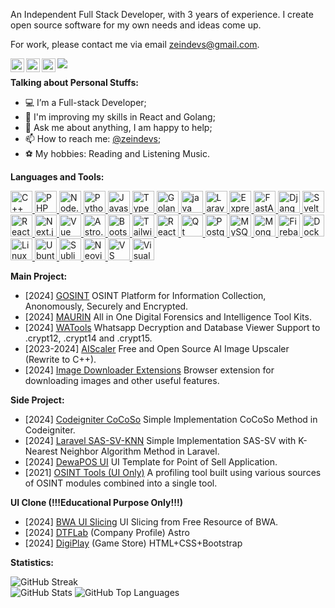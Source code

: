 An Independent Full Stack Developer, with 3 years of experience. I create open source software for my own needs and ideas come up.

For work, please contact me via email [zeindevs@gmail.com](mailto:zeindevs@gmail.com).

<a href="https://www.linkedin.com/in/zeindevs/" title="LinkdeIn" target="_blank">
  <img align="left" alt="LinkdeIn" width="22px" src="https://cdn.simpleicons.org/linkedin" />
<!--   <img align="left" alt="LinkdeIn" src="https://img.shields.io/badge/LinkedIn-@zeindevs?style=flat&color=blue&logo=linkedin" style="vertical-align:top; margin:4px" /> -->
</a>
<a href="https://x.com/zeindevs" title="Twitter" target="_blank">
  <img align="left" alt="Twitter" width="22px" src="https://cdn.simpleicons.org/x" />
<!--   <img align="left" alt="Twitter" src="https://img.shields.io/badge/Twitter-@zeindevs?style=flat&color=blue&logo=x" style="vertical-align:top; margin:4px" /> -->
</a>
<!-- <a href="https://github.com/zeindevs" title="GitHub" target="_blank">
  <img align="left" alt="GitHub" width="22px" src="https://cdn.simpleicons.org/github" />
  <img align="left" alt="GitHub" src="https://img.shields.io/badge/GitHub-@zeindevs?style=flat&color=blue&logo=github" style="vertical-align:top; margin:4px" />
</a> -->
<!-- <a href="https://youtube.com/zeindevs" title="YouTube" target="_blank">
  <img align="left" alt="YouTube" width="22px" src="https://cdn.simpleicons.org/youtube" />
  <img align="left" alt="Youtube" src="https://img.shields.io/badge/Yotube-@zeindevs?style=flat&color=blue&logo=youtube" style="vertical-align:top; margin:4px" />
</a> -->
<a href="https://www.instagram.com/zeindevs/" title="Instagram" target="_blank">
  <img align="left" alt="Instagram" width="22px" src="https://cdn.simpleicons.org/instagram" />
<!--   <img align="left" alt="Instagram" src="https://img.shields.io/badge/Instagram-@zeindevs?style=flat&color=blue&logo=instagram" style="vertical-align:top; margin:4px" /> -->
</a>
<!-- <a href="https://www.zeindevs.com/" title="Website" target="_blank">
  <img align="left" alt="Website" width="22px" src="https://cdn.jsdelivr.net/npm/simple-icons@3.11.0/icons/dailymotion.svg" />
  <img align="left" alt="Website" width="22px" src="./images/logo.png" />
</a> -->

<!-- ![](https://visitor-badge.glitch.me/badge?page_id=zeindevs) -->
<img src="https://komarev.com/ghpvc/?username=zeindevs&color=blue&style=liquid" />

<!-- <a href="https://www.zeindevs.com/" title="Website" target="_blank">
  <img align="right" alt="GIF" src="./images/other/coding.gif?raw=true" width="500" height="330" />
</a> -->

**Talking about Personal Stuffs:**

- 💻 I’m a Full-stack Developer;
- 🌱 I'm improving my skills in React and Golang;
- 💬 Ask me about anything, I am happy to help;
- 📫 How to reach me: [@zeindevs](https://www.linkedin.com/in/zeindevs/);
- ⚽ My hobbies: Reading and Listening Music.

**Languages and Tools:**

<p>
  <!-- <a href="https://www.cprogramming.com/" title="C" target="_blank">
    <code><img alt="C" width="35" height="35" src="./images/technologies/c.jpg"></code>
  </a> -->
  <a href="https://www.cprogramming.com/" title="C++" target="_blank">
    <img alt="C++" width="35" height="35" src="https://skillicons.dev/icons?i=cpp&theme=dark" />
  </a>
  <a href="https://www.php.net/" title="PHP" target="_blank">
    <img alt="PHP" width="35" height="35" src="https://skillicons.dev/icons?i=php&theme=dark" />
  </a>
  <a href="https://nodejs.org/" title="Node.js" target="_blank">
    <img alt="Node.js" width="35" height="35" src="https://skillicons.dev/icons?i=nodejs&theme=dark" />
  </a>
  <a href="https://www.python.org/" title="Python" target="_blank">
    <img alt="Python" width="35" height="35" src="https://skillicons.dev/icons?i=python&theme=dark" />
  </a>
  <a href="https://www.javascript.com/" title="Javascript" target="_blank">
    <img alt="Javascript" width="35" height="35" src="https://skillicons.dev/icons?i=javascript&theme=dark" />
  </a>
  <a href="https://www.typescriptlang.org/" title="Typescript" target="_blank">
    <img alt="Typescript" width="35" height="35" src="https://skillicons.dev/icons?i=typescript&theme=dark" />
  </a>
  <a href="https://go.dev/doc/articles/wiki/" title="Golang" target="_blank">
    <img alt="Golang" width="35" height="35" src="https://skillicons.dev/icons?i=golang&theme=dark" />
  </a>
  <a href="https://www.java.com/en/" title="Java" target="_blank">
    <img alt="java" width="35" height="35" src="https://skillicons.dev/icons?i=java&theme=dark" />
  </a>
  <!-- <a href="https://hibernate.org/" title="Hibernate" target="_blank">
    <code><img alt="Hibernate" width="35" height="35" src="./images/technologies/hibernate.jpg"></code>
  </a> -->
  <a href="https://laravel.com/" title="Laravel" target="_blank">
    <img alt="Laravel" width="35" height="35" src="https://skillicons.dev/icons?i=laravel&theme=dark" />
  </a>
  <a href="https://expressjs.com/" title="Express.js" target="_blank">
    <img alt="Express.js" width="35" height="35" src="https://skillicons.dev/icons?i=expressjs&theme=dark" />
  </a>
  <a href="https://fastapi.tiangolo.com/" title="FastAPI" target="_blank">
    <img alt="FastAPI" width="35" height="35" src="https://skillicons.dev/icons?i=fastapi&theme=dark" />
  </a>
  <!-- <a href="https://spring.io/" title="Spring" target="_blank">
    <code><img alt="Spring" width="35" height="35" src="./images/technologies/spring.jpg"></code>
  </a> -->
  <a href="https://www.djangoproject.com/" title="Django" target="_blank">
    <img alt="Django" width="35" height="35" src="https://skillicons.dev/icons?i=django&theme=dark" />
  </a>
  <a href="https://svelte.dev/" title="Svelte" target="_blank">
    <img alt="Svelte" width="35" height="35" src="https://skillicons.dev/icons?i=svelte&theme=dark" />
  </a>
  <a href="https://react.dev/" title="React" target="_blank">
    <img alt="React" width="35" height="35" src="https://skillicons.dev/icons?i=react&theme=dark" />
  </a>
  <a href="https://nextjs.org/" title="Next.js" target="_blank">
    <img alt="Next.js" width="35" height="35" src="https://skillicons.dev/icons?i=nextjs&theme=dark" />
  </a>
  <a href="https://vuejs.org/" title="Vue" target="_blank">
    <img alt="Vue" width="35" height="35" src="https://skillicons.dev/icons?i=vue&theme=dark" />
  </a>
  <a href="https://astro.build/" title="Astroo.js" target="_blank">
    <img alt="Astro.js" width="35" height="35" src="https://skillicons.dev/icons?i=astro&theme=dark" />
  </a>
  <a href="https://getbootstrap.com/" title="Bootstrap CSS" target="_blank">
    <img alt="Bootstrap CSS" width="35" height="35" src="https://skillicons.dev/icons?i=bootstrap&theme=dark" />
  </a>
  <a href="https://tailwindcss.com/" title="Tailwindcss" target="_blank">
    <img alt="Tailwindcss" width="35" height="35" src="https://skillicons.dev/icons?i=tailwindcss&theme=dark" />
  </a>
  <!-- <a href="https://ant.design/" title="Ant Design" target="_blank">
    <img alt="Ant Design" width="35" height="35" src="./images/technologies/antdesign.jpg" />
  </a> -->
  <!-- <a href="https://chakra-ui.com/" title="Chakra UI" target="_blank">
    <img alt="Chakra UI" width="35" height="35" src="./images/technologies/chakraui.jpg" />
  </a> -->
  <a href="https://reactnative.com/" title="React Native" target="_blank">
    <img alt="React Native" width="35" height="35" src="https://skillicons.dev/icons?i=react&theme=dark" />
  </a>
  <!-- <a href="https://www.flutter.dev/" title="Flutter" target="_blank">
    <img alt="Flutter" width="35" height="35" src="https://skillicons.dev/icons?i=flutter&theme=dark" />
  </a> -->
  <a href="https://www.qt.io/" title="Qt" target="_blank">
    <img alt="Qt" width="35" height="35" src="https://skillicons.dev/icons?i=qt&theme=dark" />
  </a>
  <!-- <a href="https://openjfx.io/" title="JavaFX" target="_blank">
    <code><img alt="JavaFX" width="35" height="35" src="./images/technologies/javafx.jpg"></code>
  </a> -->
  <a href="https://www.postgresql.org/" title="Postgresql" target="_blank">
    <img alt="Postgresql" width="35" height="35" src="https://skillicons.dev/icons?i=postgres&theme=dark" />
  </a>
  <a href="https://www.mysql.com/" title="MySQL" target="_blank">
    <img alt="MySQL" width="35" height="35" src="https://skillicons.dev/icons?i=mysql&theme=dark" />
  </a>
  <a href="https://www.mongodb.com/" title="MongoDB" target="_blank">
    <img alt="MongoDB" width="35" height="35" src="https://skillicons.dev/icons?i=mongodb&theme=dark" />
  </a>
  <a href="https://firebase.google.com/" title="Firebase" target="_blank">
    <img alt="Firebase" width="35" height="35" src="https://skillicons.dev/icons?i=firebase&theme=dark" />
  </a>  
  <a href="https://www.docker.com/" title="Docker" target="_blank">
    <img alt="Docker" width="35" height="35" src="https://skillicons.dev/icons?i=docker&theme=dark" />
  </a>
  <a href="https://www.linux.org/" title="Linux" target="_blank">
    <img alt="Linux" width="35" height="35" src="https://skillicons.dev/icons?i=linux&theme=dark" />
  </a>
  <a href="https://ubuntu.com/" title="Ubuntu" target="_blank">
    <img alt="Ubuntu" width="35" height="35" src="https://skillicons.dev/icons?i=ubuntu&theme=dark" />
  </a>
  <a href="https://www.sublimetext.com/" title="Sublime" target="_blank">
    <img alt="Sublime" width="35" height="35" src="https://skillicons.dev/icons?i=sublime&theme=dark" />
  </a>  
  <a href="https://neovim.io/" title="Neovim" target="_blank">
    <img alt="Neovim" width="35" height="35" src="https://skillicons.dev/icons?i=neovim&theme=dark" />
  </a>  
  <a href="https://code.visualstudio.com/" title="VS Code" target="_blank">
    <img alt="VS Code" width="35" height="35" src="https://skillicons.dev/icons?i=vscode&theme=dark" />
  </a>
  <a href="https://visualstudio.com/" title="Visual Studio" target="_blank">
    <img alt="Visual Studio" width="35" height="35" src="https://skillicons.dev/icons?i=visualstudio&theme=dark" />
  </a>  
  <!-- <a href="https://kubernetes.io/" title="Kubernetes" target="_blank">
    <code><img alt="Kubernetes" width="35" height="35" src="./images/technologies/kubernetes.jpg"></code>
  </a> -->
</p>

**Main Project:**

- [2024] [GOSINT]() OSINT Platform for Information Collection, Anonomously, Securely and Encrypted.
- [2024] [MAURIN]() All in One Digital Forensics and Intelligence Tool Kits.
- [2024] [WATools]() Whatsapp Decryption and Database Viewer Support to .crypt12, .crypt14 and .crypt15.
- [2023-2024] [AIScaler](https://github.com/AIScaler/AIScaler) Free and Open Source AI Image Upscaler (Rewrite to C++).
- [2024] [Image Downloader Extensions](https://github.com/zeindevs/imagedl-extensions) Browser extension for downloading images and other useful features.
<!-- - [2024] [AnimAPI](https://github.com/zeindevs/animapi) NPM package that can be used to scraping data from anime websites. -->

**Side Project:**

- [2024] [Codeigniter CoCoSo](https://ci-cocoso.vercel.app) Simple Implementation CoCoSo Method in Codeigniter.
- [2024] [Laravel SAS-SV-KNN](https://github.com/zeindevs/laravel-sas-sv-knn) Simple Implementation SAS-SV with K-Nearest Neighbor Algorithm Method in Laravel.
- [2024] [DewaPOS UI](https://github.com/zeindevs/ui-dewapos) UI Template for Point of Sell Application.
- [2021] [OSINT Tools (UI Only)]() A profiling tool built using various sources of OSINT modules combined into a single tool.

**UI Clone (!!!Educational Purpose Only!!!)**

- [2024] [BWA UI Slicing](https://github.com/zeindevs/bwa-ui-slicing) UI Slicing from Free Resource of BWA.
- [2024] [DTFLab](https://astro-dtflab.netlify.app/) (Company Profile) Astro
- [2024] [DigiPlay](https://uiclone-digiplay.netlify.app/) (Game Store) HTML+CSS+Bootstrap
<!-- - [2024] [Otakudesu](https://uiclone-otakudesu.netlify.app/) React+Tailwindcss -->

**Statistics:**

<div>
  <img src="https://streak-stats.demolab.com?user=zeindevs&theme=gotham&hide_border=true" alt="GitHub Streak" />
  <div>
    <img src="https://github-readme-stats.vercel.app/api?username=zeindevs&show_icons=true&theme=gotham&count_private=true&layout=compact&hide_border=true" alt="GitHub Stats" />
    <img src="https://github-readme-stats.vercel.app/api/top-langs/?username=zeindevs&theme=gotham&show_icons=true&include_all_commits=true&count_private=true&layout=compact&hide_border=true" alt="GitHub Top Languages" />
  </div>
</div>

<!---
zeindevs/zeindevs is a ✨ special ✨ repository because its `README.md` (this file) appears on your GitHub profile.
You can click the Preview link to take a look at your changes.
--->
